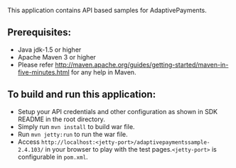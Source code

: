 This application contains API based samples for AdaptivePayments. 

Prerequisites:
---------------
*	Java jdk-1.5 or higher
*	Apache Maven 3 or higher
*  Please refer http://maven.apache.org/guides/getting-started/maven-in-five-minutes.html for any help in Maven.

To build and run this application:
----------------------------------

*   Setup your API credentials and other configuration as shown in SDK README in the root directory.
*	Simply run `mvn install` to build war file.
*	Run `mvn jetty:run` to run the war file.
*	Access `http://localhost:<jetty-port>/adaptivepaymentssample-2.4.103/` in your browser to play with the test pages.`<jetty-port>` is configurable in `pom.xml`.
